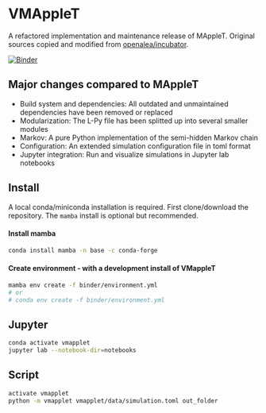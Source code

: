 # VMAppleT

A refactored implementation and maintenance release of MAppleT. Original sources copied and modified from [openalea/incubator](https://github.com/openalea-incubator/MAppleT).

[![Binder](https://mybinder.org/badge_logo.svg)](https://mybinder.org/v2/gh/jvail/vmapplet/master?urlpath=lab/tree/notebooks/simple_simulation.ipynb)


## Major changes compared to MAppleT

* Build system and dependencies: All outdated and unmaintained dependencies have been removed or replaced
* Modularization: The L-Py file has been splitted up into several smaller modules
* Markov: A pure Python implementation of the semi-hidden Markov chain
* Configuration: An extended simulation configuration file in toml format
* Jupyter integration: Run and visualize simulations in Jupyter lab notebooks

## Install

A local conda/miniconda installation is required.
First clone/download the repository. The `mamba` install is optional but recommended.

#### Install mamba

```sh
conda install mamba -n base -c conda-forge
```

#### Create environment - with a development install of VMappleT

```sh
mamba env create -f binder/environment.yml
# or
# conda env create -f binder/environment.yml
```

## Jupyter

```sh
conda activate vmapplet
jupyter lab --notebook-dir=notebooks
```

## Script

```sh
activate vmapplet
python -m vmapplet vmapplet/data/simulation.toml out_folder
```
